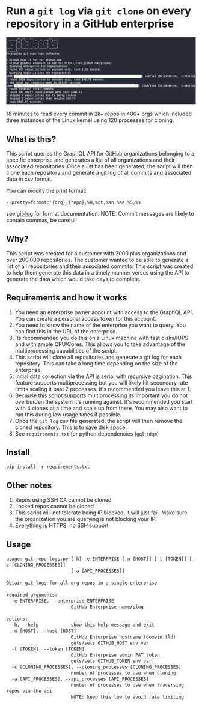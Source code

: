 # Run a `git log` via `git clone` on every repository in a GitHub enterprise
![](docs/imgs/git-repo-log.png)

18 minutes to read every commit in 2k+ repos in 400+ orgs which included three instances of the Linux kernel using 120 processes for cloning. 

## What is this?
This script queries the GraphQL API for GitHub organizations belonging to a specific enterprise and generates a list of all organizations and their associated repositories. Once a list has been generated, the script will then clone each repository and generate a git log of all commits and associated data in csv format.

You can modify the print format:
```
--pretty=format:'{org},{repo},%H,%ct,%an,%ae,%S,%s'
```

see [git-log](https://git-scm.com/docs/git-log) for format documentation. NOTE: Commit messages are likely to contain commas, be careful!


## Why?
This script was created for a customer with 2000 plus organizations and over 200,000 repositories. The customer wanted to be able to generate a list of all repositories and their associated commits. This script was created to help them generate this data in a timely manner versus using the API to generate the data which would take days to complete.

## Requirements and how it works
1. You need an enterprise owner account with access to the GraphQL API. You can create a personal access token for this account.
2. You need to know the name of the enterprise you want to query. You can find this in the URL of the enterprise.
3. Its recommended you do this on a Linux machine with fast disks/IOPS and with ample CPU/Cores. This allows you to take advantage of the multiprocessing capabilities of the script.
4. This script will clone all repositories and generate a git log for each repository. This can take a long time depending on the size of the enterprise.
5. Initial data collection via the API is serial with recursive pagination. This feature supports multiprocessing but you will likely hit secondary rate limits scaling it past 2 processes. It's recommended you leave this at 1. 
6. Because this script supports multiprocessing its important you do not overburden the system it's running against. It's recommended you start with 4 clones at a time and scale up from there. You may also want to run this during low usage times if possible.
7. Once the `git log` csv file generated, the script will then remove the cloned repository. This is to save disk space. 
8. See `requirements.txt` for python dependencies (`gql`,`tdqm`)

## Install
```
pip install -r requirements.txt
```

## Other notes
1. Repos using SSH CA cannot be cloned
2. Locked repos cannot be cloned
3. This script will not tolerate being IP blocked, it will just fail. Make sure the organization you are querying is not blocking your IP.
4. Everything is HTTPS, no SSH support

## Usage
```
usage: git-repo-logs.py [-h] -e ENTERPRISE [-n [HOST]] [-t [TOKEN]] [-c [CLONING_PROCESSES]]
                        [-a [API_PROCESSES]]

Obtain git logs for all org repos in a single enterprise

required arguments:
  -e ENTERPRISE, --enterprise ENTERPRISE
                        GitHub Enterprise name/slug

options:
  -h, --help            show this help message and exit
  -n [HOST], --host [HOST]
                        GitHub Enterprise hostname (domain.tld)
                        gets/sets GITHUB_HOST env var
  -t [TOKEN], --token [TOKEN]
                        GitHub Enterprise admin PAT token
                        gets/sets GITHUB_TOKEN env var
  -c [CLONING_PROCESSES], --cloning_processes [CLONING_PROCESSES]
                        number of processes to use when cloning
  -a [API_PROCESSES], --api_processes [API_PROCESSES]
                        number of processes to use when traversing repos via the api
                        NOTE: keep this low to avoid rate limiting
```
